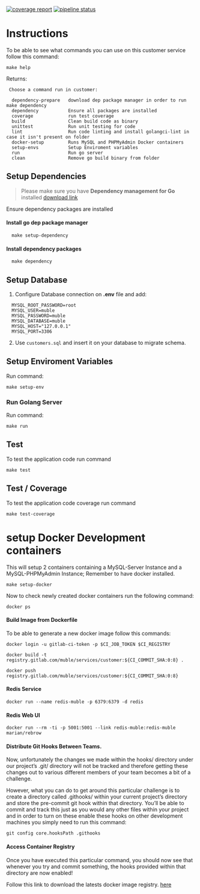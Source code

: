 [![coverage report](https://gitlab.com/muble/services/customer/badges/master/coverage.svg)](https://gitlab.com/muble/services/customer/-/commits/master) [![pipeline status](https://gitlab.com/muble/services/customer/badges/master/pipeline.svg)](https://gitlab.com/muble/services/customer/-/commits/master)

# Instructions

To be able to see what commands you can use on this customer service follow this command:

```
make help
```

Returns:

```
 Choose a command run in customer:

  dependency-prepare   download dep package manager in order to run make dependency
  dependency           Ensure all packages are installed
  coverage             run test coverage
  build                Clean build code as binary
  unittest             Run unit testing for code
  lint                 Run code linting and install golangci-lint in case it isn't present on folder
  docker-setup         Runs MySQL and PHPMyAdmin Docker containers
  setup-envs           Setup Enviroment variables
  run                  Run go server
  clean                Remove go build binary from folder
```

## Setup Dependencies

> Please make sure you have **Dependency management for Go** installed [download link](https://golang.github.io/dep/docs/installation.html)

Ensure dependency packages are installed

#### Install go dep package manager

```
  make setup-dependency
```

#### Install dependency packages

```
  make dependency
```

## Setup Database

1. Configure Database connection on **.env** file and add:

```
  MYSQL_ROOT_PASSWORD=root
  MYSQL_USER=muble
  MYSQL_PASSWORD=muble
  MYSQL_DATABASE=muble
  MYSQL_HOST="127.0.0.1"
  MYSQL_PORT=3306
```

2. Use `customers.sql` and insert it on your database to migrate schema.

## Setup Enviroment Variables

Run command:

```
make setup-env
```

### Run Golang Server

Run command:

```
make run
```

## Test

To test the application code run command

```
make test
```

## Test / Coverage

To test the application code coverage run command

```
make test-coverage
```

# setup Docker Development containers

This will setup 2 containers containing a MySQL-Server Instance and a MySQL-PHPMyAdmin Instance; Remember to have docker installed.

```
make setup-docker
```

Now to check newly created docker containers run the following command:

```
docker ps
```

#### Build Image from Dockerfile

To be able to generate a new docker image follow this commands:

```
docker login -u gitlab-ci-token -p $CI_JOB_TOKEN $CI_REGISTRY
```

```
docker build -t registry.gitlab.com/muble/services/customer:${CI_COMMIT_SHA:0:8} .
```

```
docker push registry.gitlab.com/muble/services/customer:${CI_COMMIT_SHA:0:8}
```

#### Redis Service

```
docker run --name redis-muble -p 6379:6379 -d redis
```

#### Redis Web UI

```
docker run --rm -ti -p 5001:5001 --link redis-muble:redis-muble marian/rebrow
```

#### Distribute Git Hooks Between Teams.

Now, unfortunately the changes we made within the hooks/ directory under our project’s .git/ directory will not be tracked and therefore getting these changes out to various different members of your team becomes a bit of a challenge.

However, what you can do to get around this particular challenge is to create a directory called .githooks/ within your current project’s directory and store the pre-commit git hook within that directory. You’ll be able to commit and track this just as you would any other files within your project and in order to turn on these enable these hooks on other development machines you simply need to run this command:

```
git config core.hooksPath .githooks
```

#### Access Container Registry

Once you have executed this particular command, you should now see that whenever you try and commit something, the hooks provided within that directory are now enabled!

Follow this link to download the latests docker image registry. [here](https://gitlab.com/muble/services/customer/container_registry)
